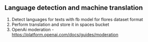 ## Language detection and machine translation

1. Detect languages for texts with fb model for flores dataset format
2. Perform translation and store it in spaces bucket
3. OpenAi moderation - https://platform.openai.com/docs/guides/moderation

